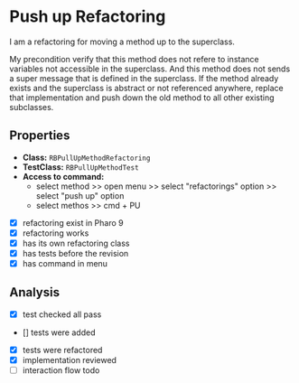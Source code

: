 # Push up Refactoring

I am a refactoring for moving a method up to the superclass. 

My precondition verify that this method does not refere to instance variables not accessible in the superclass. And this method does not sends a super message that is defined in the superclass.
If the method already exists and the superclass is abstract or not referenced anywhere, replace that implementation and push down the old method to all other existing subclasses.

## Properties

- **Class:** ```RBPullUpMethodRefactoring```
- **TestClass:** ```RBPullUpMethodTest```
- **Access to command:** 
    - select method >> open menu >> select "refactorings" option >> select "push up" option 
    - select methos >> cmd + PU
- [x] refactoring exist in Pharo 9
- [x] refactoring works
- [x] has its own refactoring class  
- [x] has tests before the revision
- [x] has command in menu

## Analysis

- [x] test checked all pass
- [] tests were added
- [x] tests were refactored
- [x] implementation reviewed
- [ ] interaction flow todo
